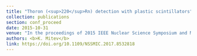 ```yaml
---
title: "Thoron (<sup>220</sup>Rn) detection with plastic scintillators"
collection: publications
section: conf_proceed
date: 2015-10-31
venue: "In the proceedings of 2015 IEEE Nuclear Science Symposium and Medical Imaging Conference (NSS/MIC)"
authors: <b>K. Mitev</b>
link: https://doi.org/10.1109/NSSMIC.2017.8532818
---
```

